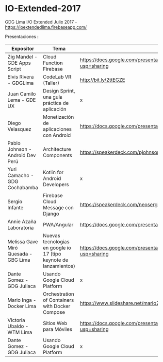 # IO-Extended-2017
GDG Lima I/O Extended Julio 2017 - https://ioextendedlima.firebaseapp.com/

Presentaciones :

Expositor | Tema  | Presentación | Github
------------ | ------------- | ------------- | -------------
Zig Mandel - GDE Apps Script  | Cloud Function Firebase | https://docs.google.com/presentation/d/1cdFZtpTs7eRbT-nq7OshlNesB6Z2d1GbX5QPL1q4wws/edit?usp=sharing | https://docs.google.com/presentation/d/1cdFZtpTs7eRbT-nq7OshlNesB6Z2d1GbX5QPL1q4wws/edit?usp=sharing
Elvis Rivera - GDGLima  | CodeLab VR (Taller) | http://bit.ly/2ttEGZE | http://bit.ly/2ttEGZE
Juan Camilo Lema - GDE UX | Design Sprint, una guía práctica de aplicación  | x | x
Diego Velasquez | Monetización de aplicaciones con Android  | https://docs.google.com/presentation/d/1PvnqGsbFF6tDwfE64-yOJIB7XKBx14_6h2IVtrRCl1Q/edit?usp=sharing| https://docs.google.com/presentation/d/1PvnqGsbFF6tDwfE64-yOJIB7XKBx14_6h2IVtrRCl1Q/edit?usp=sharing
Pablo Johnson - Android Dev Perú | Architecture Components  | https://speakerdeck.com/pjohnson/android-architecture-components | https://speakerdeck.com/pjohnson/android-architecture-components
Yuri Camacho - GDG Cochabamba | Kotlin for Android Developers  | x | x
Sergio Infante | Firebase Cloud Message con Django | https://speakerdeck.com/neosergio/firebase-cloud-messaging-plus-django-una-implementacion-minimalista | https://speakerdeck.com/neosergio/firebase-cloud-messaging-plus-django-una-implementacion-minimalista
Annie Azaña Laboratoria  | PWA/Angular   | https://docs.google.com/presentation/d/1xVPt4hfKLzkTFHZ3q0E1KK0Qe7A435_y_Z5yh3OZIW8/edit#slide=id.p3 |https://docs.google.com/presentation/d/1xVPt4hfKLzkTFHZ3q0E1KK0Qe7A435_y_Z5yh3OZIW8/edit#slide=id.p3
Melissa Gave Miró Quesada - GBG Lima| Nuevas tecnologias en google io 17 (tipo keynote de lanzamientos)| https://docs.google.com/presentation/d/1dKq-IopVplcUDGzY4V6M3_8uJsrKLjzfd787PMZcXuc/edit?usp=sharing | https://docs.google.com/presentation/d/1dKq-IopVplcUDGzY4V6M3_8uJsrKLjzfd787PMZcXuc/edit?usp=sharing
Dante Gomez - GDG Juliaca | Usando Google Cloud Platform  | x | x
Mario Inga - Docker Lima | Orchestration  of Containers with Docker Compose   | https://www.slideshare.net/mario21ic/gdg-lima-docker-compose | https://www.slideshare.net/mario21ic/gdg-lima-docker-compose
Victoria Ubaldo - WTM Lima | Sitios Web para Móviles  | https://docs.google.com/presentation/d/1ZR9_j7SXLNtCk1BpzQ6m1ejpcc9eC5VdzXeL8Zaf4Cw/edit?usp=sharing | https://docs.google.com/presentation/d/1ZR9_j7SXLNtCk1BpzQ6m1ejpcc9eC5VdzXeL8Zaf4Cw/edit?usp=sharing
Dante Gomez - GDG Juliaca | Usando Google Cloud Platform  | x | x
